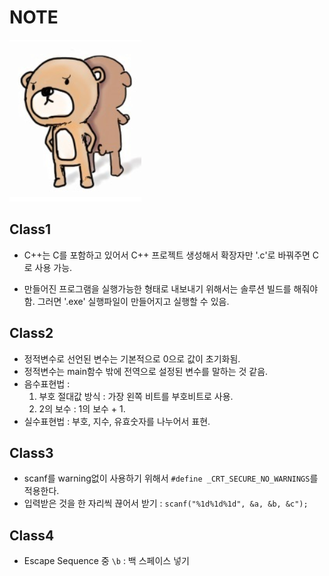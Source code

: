 NOTE
=====

![capture](/img/cap1.png)

## Class1

- C++는 C를 포함하고 있어서 C++ 프로젝트 생성해서 확장자만 '.c'로 바꿔주면 C로 사용 가능.

- 만들어진 프로그램을 실행가능한 형태로 내보내기 위해서는 솔루션 빌드를 해줘야함. 그러면 '.exe' 실행파일이 만들어지고 실행할 수 있음.

## Class2

- 정적변수로 선언된 변수는 기본적으로 0으로 값이 초기화됨.
- 정적변수는 main함수 밖에 전역으로 설정된 변수를 말하는 것 같음.
- 음수표현법 :
    1. 부호 절대값 방식 : 가장 왼쪽 비트를 부호비트로 사용.
    2. 2의 보수 : 1의 보수 + 1.
- 실수표현법 : 부호, 지수, 유효숫자를 나누어서 표현.

## Class3

- scanf를 warning없이 사용하기 위해서 ```#define _CRT_SECURE_NO_WARNINGS```를 적용한다.
- 입력받은 것을 한 자리씩 끊어서 받기 : ```scanf("%1d%1d%1d", &a, &b, &c");```

## Class4

- Escape Sequence 중 ```\b``` : 백 스페이스 넣기
